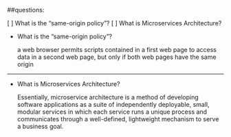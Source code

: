 ##questions:

[ ] What is the “same-origin policy”?
[ ] What is Microservices Architecture?

- What is the “same-origin policy”?

     a web browser permits scripts contained in a first web page to access data in a second web page, but only if both web pages have the same origin

-----------------

- What is Microservices Architecture?

     Essentially, microservice architecture is a method of developing software applications as a suite of independently deployable, small, modular services in which each service runs a unique process and communicates through a well-defined, lightweight mechanism to serve a business goal.

